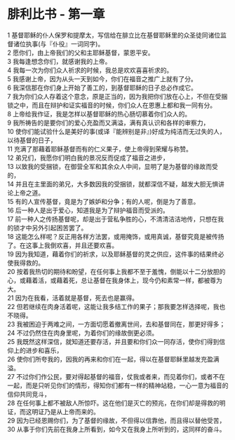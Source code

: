 # 腓利比书 - 第一章
  
 1 基督耶稣的仆人保罗和提摩太，写信给在腓立比在基督耶稣里的众圣徒同诸位监督诸位执事(与『仆役』一词同字)。  
 2 愿你们，由上帝我们的父和主耶稣基督，蒙恩平安。  
 3 我每逢想念你们，就感谢我的上帝。  
 4 我每一次为你们众人祈求的时候，我总是欢欢喜喜祈求的。  
 5 我感谢上帝，因为从头一天到如今，你们在福音之推广上就有了分。  
 6 我深信那在你们身上开始了善工的，到基督耶稣的日子总必作成它。  
 7 我为你们众人存着这个意念，原是正当的，因为我把你们放在心上，不但在受捆锁之中，而且在辩护和证实福音的时候，你们众人在恩惠上都和我一同有分。  
 8 上帝给我作证，我是怎样以基督耶稣的热心肠切慕着你们众人的。  
 9 我所祷告的是要你们的爱心充盈而又满溢，满有真认识和各样的审察力，  
 10 使你们能试验什么是美好的事(或译『能辨别是非』)好成为纯洁而无过失的人，以待基督的日子，  
 11 充满了那藉着耶稣基督而有的仁义果子，使上帝得到荣耀与称赞。  
 12 弟兄们，我愿你们明白我的景况反而促成了福音之进步，  
 13 以致我的受捆锁，在御营全军和其余众人中间，显明了是为基督的缘故而受的，  
 14 并且在主里面的弟兄，大多数因我的受捆锁，就都深信不疑，越发大胆无惧讲论上帝之道。  
 15 有的人宣传基督，竟是为了嫉妒和分争；有的人呢，倒是为了善意。  
 16 后一种人是出于爱心，知道我是为了辩护福音而受派的。  
 17 前一种人之传扬基督呢，却是出于营私争胜的心，不清清洁洁地传，只想在我的锁才中另外引起困苦罢了。  
 18 这能怎么样呢？反正用各样方法罢，或用掩饰，或用真诚，基督究竟是被传扬了。在这事上我倒欢喜，并且还要欢喜。  
 19 因为我知道，藉着你们的祈求，以及耶稣基督的灵之供应，这件事的结果终必使我得救的。  
 20 按着我热切的期待和盼望，在任何事上我都不至于羞愧，倒能以十二分放胆的心，或藉着活，或藉着死，总让基督在我身体上，现今仍和素常一样，都被尊为大。  
 21 因为在我看，活着就是基督，死去也是赢得。  
 22 但若继续在肉身活着呢，这能让我多结工作的果子；那我要怎样选择呢，我也不晓得。  
 23 我被困迫于两难之间，一方面切愿着撤离世间，去和基督同在，那更好得多；  
 24 不过仍然住在肉身里呢，为着你们的缘故倒更必须。  
 25 我既然这样深信，就知道还要存活，并且要和你们众一同存活，使你们得到信仰上的进步和喜乐，  
 26 使你们所夸我的，因我的再来和你们在一起，得以在基督耶稣里越发充盈满溢。  
 27 不过你们作公民，要对得起基督的福音，仗我或者来，而见着你们，或者不在一起，而是只听见你们的情形，得知你们都有一样的精神站稳，一心一意为福音的信仰共同竞斗，  
 28 在任何事上都不被敌人所惊吓。这在他们是灭亡的预兆，在你们却是得救的明证，而这明证乃是从上帝而来的。  
 29 因为已经恩赐你们，为了基督的缘故，不但得以信靠他，而且得以替他受苦，  
 30 从事于你们先前在我身上所看到，如今又在我身上所听到的，这同样的奋斗。